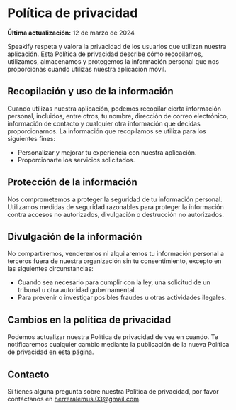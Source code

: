 # Política de privacidad

**Última actualización:** 12 de marzo de 2024

Speakify respeta y valora la privacidad de los usuarios que utilizan nuestra aplicación. Esta Política de privacidad describe cómo recopilamos, utilizamos, almacenamos y protegemos la información personal que nos proporcionas cuando utilizas nuestra aplicación móvil.

## Recopilación y uso de la información

Cuando utilizas nuestra aplicación, podemos recopilar cierta información personal, incluidos, entre otros, tu nombre, dirección de correo electrónico, información de contacto y cualquier otra información que decidas proporcionarnos. La información que recopilamos se utiliza para los siguientes fines:

- Personalizar y mejorar tu experiencia con nuestra aplicación.
- Proporcionarte los servicios solicitados.

## Protección de la información

Nos comprometemos a proteger la seguridad de tu información personal. Utilizamos medidas de seguridad razonables para proteger la información contra accesos no autorizados, divulgación o destrucción no autorizados.

## Divulgación de la información

No compartiremos, venderemos ni alquilaremos tu información personal a terceros fuera de nuestra organización sin tu consentimiento, excepto en las siguientes circunstancias:

- Cuando sea necesario para cumplir con la ley, una solicitud de un tribunal u otra autoridad gubernamental.
- Para prevenir o investigar posibles fraudes u otras actividades ilegales.

## Cambios en la política de privacidad

Podemos actualizar nuestra Política de privacidad de vez en cuando. Te notificaremos cualquier cambio mediante la publicación de la nueva Política de privacidad en esta página.

## Contacto

Si tienes alguna pregunta sobre nuestra Política de privacidad, por favor contáctanos en herreralemus.03@gmail.com.
